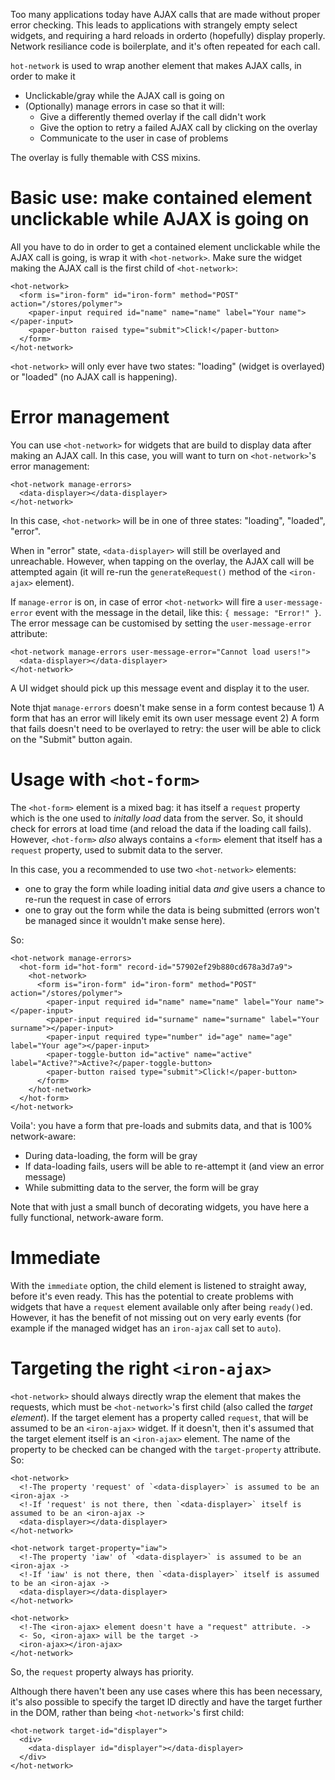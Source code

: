Too many applications today have AJAX calls that are made without proper error checking. This leads to applications with strangely empty select widgets, and requiring a hard reloads in orderto (hopefully) display properly. Network resiliance code is boilerplate, and it's often repeated for each call.

`hot-network` is used to wrap another element that makes AJAX calls, in order to make it

* Unclickable/gray while the AJAX call is going on
* (Optionally) manage errors in case so that it will:
  * Give a differently themed overlay if the call didn't work
  * Give the option to retry a failed AJAX call by clicking on the overlay
  * Communicate to the user in case of problems

The overlay is fully themable with CSS mixins.

# Basic use: make contained element unclickable while AJAX is going on

All you have to do in order to get a contained element unclickable while the AJAX call is going, is wrap it with `<hot-network>`. Make sure the widget making the AJAX call is the first child of `<hot-network>`:

    <hot-network>
      <form is="iron-form" id="iron-form" method="POST" action="/stores/polymer">
        <paper-input required id="name" name="name" label="Your name"></paper-input>
        <paper-button raised type="submit">Click!</paper-button>
      </form>
    </hot-network>

`<hot-network>` will only ever have two states: "loading" (widget is overlayed) or "loaded" (no AJAX call is happening).

# Error management

You can use `<hot-network>` for widgets that are build to display data after making an AJAX call. In this case, you will want to turn on `<hot-network>`'s error management:

    <hot-network manage-errors>
      <data-displayer></data-displayer>
    </hot-network>

In this case, `<hot-network>` will be in one of three states: "loading", "loaded", "error".

When in "error" state, `<data-displayer>` will still be overlayed and unreachable. However, when tapping on the overlay, the AJAX call will be attempted again (it will re-run the `generateRequest()` method of the `<iron-ajax>` element).

If `manage-error` is on, in case of error `<hot-network>` will fire a `user-message-error` event with the message in the detail, like this: `{ message: "Error!" }`. The error message can be customised by setting the `user-message-error` attribute:

    <hot-network manage-errors user-message-error="Cannot load users!">
      <data-displayer></data-displayer>
    </hot-network>

A UI widget should pick up this message event and display it to the user.

Note thjat `manage-errors` doesn't make sense in a form contest because 1) A form that has an error will likely emit its own user message event 2) A form that fails doesn't need to be overlayed to retry: the user will be able to click on the "Submit" button again.

# Usage with `<hot-form>`

The `<hot-form>` element is a mixed bag: it has itself a `request` property which is the one used to _initally load_ data from the server. So, it should check for errors at load time (and reload the data if the loading call fails). However, `<hot-form>` _also_ always contains a `<form>` element that itself has a `request` property, used to submit data to the server.

In this case, you a recommended to use two `<hot-network>` elements:

* one to gray the form while loading initial data _and_ give users a chance to re-run the request in case of errors
* one to gray out the form while the data is being submitted (errors won't be managed since it wouldn't make sense here).

So:

    <hot-network manage-errors>
      <hot-form id="hot-form" record-id="57902ef29b880cd678a3d7a9">
        <hot-network>
          <form is="iron-form" id="iron-form" method="POST" action="/stores/polymer">
            <paper-input required id="name" name="name" label="Your name"></paper-input>
            <paper-input required id="surname" name="surname" label="Your surname"></paper-input>
            <paper-input required type="number" id="age" name="age" label="Your age"></paper-input>
            <paper-toggle-button id="active" name="active" label="Active?">Active?</paper-toggle-button>
            <paper-button raised type="submit">Click!</paper-button>
          </form>
        </hot-network>
      </hot-form>
    </hot-network>

Voila': you have a form that pre-loads and submits data, and that is 100% network-aware:

* During data-loading, the form will be gray
* If data-loading fails, users will be able to re-attempt it (and view an error message)
* While submitting data to the server, the form will be gray

Note that with just a small bunch of decorating widgets, you have here a fully functional, network-aware form.

# Immediate

With the `immediate` option, the child element is listened to straight away, before it's even ready. This has the potential to create problems with widgets that have a `request` element available only after being `ready()`ed. However, it has the benefit of not missing out on very early events (for example if the managed widget has an `iron-ajax` call set to `auto`).

# Targeting the right `<iron-ajax>`

`<hot-network>` should always directly wrap the element that makes the requests, which must be `<hot-network>`'s first child (also called the _target element_).
If the target element has a property called `request`, that will be assumed to be an `<iron-ajax>` widget. If it doesn't, then it's assumed that the target element itself is an `<iron-ajax>` element. The name of the property to be checked can be changed with the `target-property` attribute.
So:

    <hot-network>
      <!-The property 'request' of `<data-displayer>` is assumed to be an <iron-ajax ->
      <!-If 'request' is not there, then `<data-displayer>` itself is assumed to be an <iron-ajax ->
      <data-displayer></data-displayer>
    </hot-network>

    <hot-network target-property="iaw">
      <!-The property 'iaw' of `<data-displayer>` is assumed to be an <iron-ajax ->
      <!-If 'iaw' is not there, then `<data-displayer>` itself is assumed to be an <iron-ajax ->
      <data-displayer></data-displayer>
    </hot-network>

    <hot-network>
      <!-The <iron-ajax> element doesn't have a "request" attribute. ->
      <- So, <iron-ajax> will be the target ->
      <iron-ajax></iron-ajax>
    </hot-network>

So, the `request` property always has priority.

Although there haven't been any use cases where this has been necessary, it's also possible to specify the target ID directly and have the target further in the DOM, rather than being `<hot-network>`'s first child:

    <hot-network target-id="displayer">
      <div>
        <data-displayer id="displayer"></data-displayer>
      </div>
    </hot-network>

